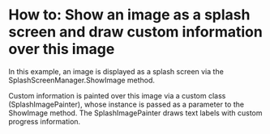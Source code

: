 # How to: Show an image as a splash screen and draw custom information over this image


<p>In this example, an image is displayed as a splash screen via the SplashScreenManager.ShowImage method.</p><p>Custom information is painted over this image via a custom class (SplashImagePainter), whose instance is passed as a parameter to the ShowImage method. The SplashImagePainter draws text labels with custom progress information.</p>

<br/>


